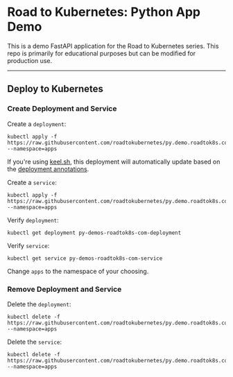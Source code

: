 # Road to Kubernetes: Python App Demo

This is a demo FastAPI application for the Road to Kubernetes series. This repo is primarily for educational purposes but can be modified for production use.


----

## Deploy to Kubernetes

### Create Deployment and Service
Create a `deployment`:
```
kubectl apply -f https://raw.githubusercontent.com/roadtokubernetes/py.demo.roadtok8s.com/main/k8s/deployment.yaml --namespace=apps
```
If you're using [keel.sh](https://keel.sh), this deployment will automatically update based on the [deployment annotations](https://github.com/roadtokubernetes/py.demo.roadtok8s.com/blob/main/k8s/deployment.yaml). 

Create a `service`:
```
kubectl apply -f https://raw.githubusercontent.com/roadtokubernetes/py.demo.roadtok8s.com/main/k8s/service.yaml --namespace=apps
```


Verify `deployment`:

```
kubectl get deployment py-demos-roadtok8s-com-deployment
```

Verify `service`:

```
kubectl get service py-demos-roadtok8s-com-service
```

Change `apps` to the namespace of your choosing. 



### Remove Deployment and Service
Delete the `deployment`:
```
kubectl delete -f https://raw.githubusercontent.com/roadtokubernetes/py.demo.roadtok8s.com/main/k8s/deployment.yaml --namespace=apps
```

Delete the `service`:
```
kubectl delete -f https://raw.githubusercontent.com/roadtokubernetes/py.demo.roadtok8s.com/main/k8s/service.yaml --namespace=apps
```


